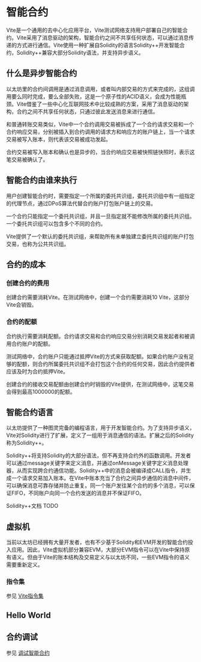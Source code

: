 # 智能合约

Vite是一个通用的去中心化应用平台，Vite测试网络支持用户部署自己的智能合约。Vite采用了消息驱动的架构，智能合约之间不共享任何状态，可以通过消息传递的方式进行通信。Vite使用一种扩展自Solidity的语言Solidity++开发智能合约，Solidity++兼容大部分Solidity语法，并支持异步语义。

## 什么是异步智能合约

以太坊里的合约间调用是通过消息调用，或者叫内部交易的方式来完成的，这组调用要么同时完成，要么全部失败，这是一个原子性的ACID语义，会成为性能瓶颈。Vite借鉴了一些中心化互联网技术中比较成熟的方案，采用了消息驱动的架构，合约之间不共享任何状态，只通过彼此发送消息来进行通信。

和普通转账交易类似，Vite中一个合约调用交易被拆成了一个合约请求交易和一个合约响应交易，分别被插入到合约调用的请求方和响应方的账户链上，当一个请求交易被写入账本，则代表该交易被成功发起。

合约交易被写入账本和确认也是异步的，当合约响应交易被快照链快照时，表示这笔交易被确认了。

## 智能合约由谁来执行

用户创建智能合约时，需要指定一个所属的委托共识组，委托共识组中有一组指定的代理节点，通过DPoS算法代替合约账户打包账户链上的交易。

一个合约只能指定一个委托共识组，并且一旦指定就不能修改所属的委托共识组。一个委托共识组可以包含多个不同的合约。

Vite提供了一个默认的委托共识组，来帮助所有未单独建立委托共识组的账户打包交易，也称为公共共识组。

## 合约的成本

### 创建合约的费用

创建合约需要消耗Vite。在测试网络中，创建一个合约需要消耗10 Vite，这部分Vite会销毁。

### 合约的配额

合约执行需要消耗配额。合约请求交易和合约响应交易分别消耗交易发起者和被调用合约账户的配额。

测试网络中，合约账户只能通过抵押Vite的方式来获取配额。如果合约账户没有足够的配额，则合约所属委托共识组不会打包这个合约的任何交易，因此合约提供者应该及时为合约抵押Vite。

创建合约的接收交易配额由创建合约时销毁的Vite提供，在测试网络中，这笔交易会得到最高1000000的配额。

## 智能合约语言

以太坊提供了一种图灵完备的编程语言，用于开发智能合约。为了支持异步语义，Vite对Solidity进行了扩展，定义了一组用于消息通信的语法。扩展之后的Solidity称为Solidity++。

Solidity++将支持Solidity的大部分语法，但不再支持合约外的函数调用。开发者可以通过message关键字来定义消息，并通过onMessage关键字定义消息处理器，从而实现跨合约通信功能。Solidity++中的消息会被编译成CALL指令，并生成一个请求交易加入账本。在Vite中账本充当了合约之间异步通信的消息中间件，可以确保消息可靠存储并防止重复。同一个账户发往某个合约的多个消息，可以保证FIFO，不同账户向同一个合约发送的消息并不保证FIFO。

Solidity++文档 TODO

## 虚拟机

当前以太坊已经拥有大量开发者，也有不少基于Solidity和EVM开发的智能合约投入应用。因此，Vite虚拟机部分兼容EVM，大部分EVM指令可以在Vite中保持原有语义。但由于Vite的账本结构及交易定义与以太坊不同，一些EVM指令的语义需要重新定义。

### 指令集

参见 [Vite指令集](./instructions.html)

## Hello World


## 合约调试

参见 [调试智能合约](./debug.html)
